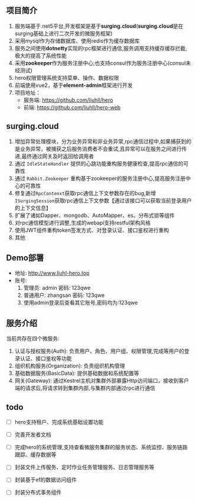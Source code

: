 ## 项目简介

1. 服务端基于.net5平台,开发框架是基于**surging.cloud**(**surging.cloud**是在surging基础上进行二次开发的微服务框架)
2. 采用mysql作为存储数据库、使用redis作为缓存数据库
3. 服务之间使用**dotnetty**实现的rpc框架进行通信,服务调用支持缓存缓存拦截,极大的提高了系统性能
4. 采用**zookeeper**作为服务注册中心;也支持consul作为服务注册中心(consul未经测试)
5. hero权限管理系统支持菜单、操作、数据权限
6. 前端使用vue2，基于**element-admin**框架进行开发
7. 项目地址：
   - 服务端: https://github.com/liuhll/hero
   - 前端: https://github.com/liuhll/hero-web


## surging.cloud
1. 增加异常处理模块，分为业务异常和非业务异常,rpc通信过程中,如果捕获到的是业务异常，被捕获之后服务消费者不会重试,且异常可以在服务之间进行传递,最终通过网关及时返回给调用者
2. 通过 `IdleStateHandler` 提供的心跳功能重构服务健康检查,提高rpc通信的可靠性
3. 通过 `Rabbit.Zookeeper` 重构基于zookeeper的服务注册中心,提高服务注册中心的可靠性
4. 修复通过`RpcContenxt`获取rpc通信上下文参数存在的bug,新增`ISurgingSession`获取rpc通信上下文参数【通过该接口可以获取当前登录用户的上下文信息】
5. 扩展了诸如Dapper、mongodb、AutoMapper、es、分布式锁等组件
6. 对rpc通信模型进行调整,生成的webapi支持restful架构风格
7. 使用JWT组件重构token签发方式、对登录认证、接口鉴权进行重构
8. 其他

## Demo部署
- 地址: http://www.liuhl-hero.top
- 账号:
  1. 管理员: admin 密码: 123qwe
  2. 普通用户: zhangsan 密码: 123qwe
  3. 使用admin登录后查看其它账号,密码均为:123qwe

## 服务介绍
当前共存在四个微服务:
1. 认证与授权服务(Auth): 负责用户、角色、用户组、权限管理,完成等用户的登录认证、接口鉴权等功能
2. 组织机构服务(Organization): 负责组织机构管理
3. 基础数据服务(BasicData): 提供基础数据和系统配置等
4. 网关(Gateway): 通过Kestrel主机对集群外部暴露Http访问端口，接收到客户端的请求后,将请求转到集群内部,与集群内部通过rpc进行通信

## todo
- [ ] hero支持租户、完成系统基础设置功能
- [ ] 完善开发者文档
- [ ] 完成hero的系统管理,支持查看微服务集群的服务状态、系统监控、服务链路跟踪、缓存数据等
- [ ] 封装文件上传服务、定时作业任务管理服务、日志管理服务等
- [ ] 封装基于ef的数据访问组件
- [ ] 封装分布式事务组件


